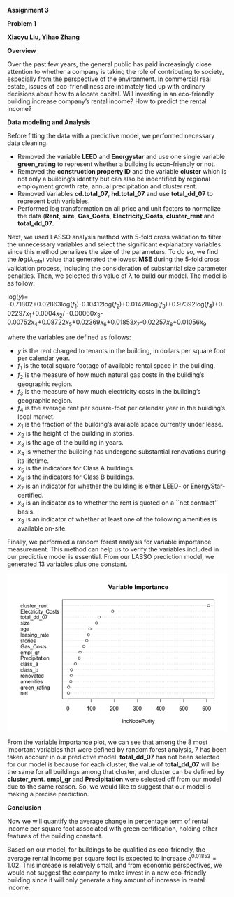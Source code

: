 **Assignment 3**

**Problem 1**

**Xiaoyu Liu, Yihao Zhang**

**Overview**

Over the past few years, the general public has paid increasingly close
attention to whether a company is taking the role of contributing to
society, especially from the perspective of the environment. In
commercial real estate, issues of eco-friendliness are intimately tied
up with ordinary decisions about how to allocate capital. Will investing
in an eco-friendly building increase company’s rental income? How to
predict the rental income?

**Data modeling and Analysis**

Before fitting the data with a predictive model, we performed necessary
data cleaning.

-   Removed the variable **LEED** and **Energystar** and use one single
    variable **green\_rating** to represent whether a building is
    econ-friendly or not.
-   Removed the **construction property ID** and the variable
    **cluster** which is not only a building’s identity but can also be
    indentified by regional employment growth rate, annual precipitation
    and cluster rent.
-   Removed Variables **cd.total\_07**, **hd.total\_07** and use
    **total\_dd\_07** to represent both variables.
-   Performed log transformation on all price and unit factors to
    normalize the data (**Rent**, **size**, **Gas\_Costs**,
    **Electricity\_Costs**, **cluster\_rent** and **total\_dd\_07**.

Next, we used LASSO analysis method with 5-fold cross validation to
filter the unnecessary variables and select the significant explanatory
variables since this method penalizes the size of the parameters. To do
so, we find the *l**o**g*(*λ*<sub>*m**i**n*</sub>) value that generated
the lowest **MSE** during the 5-fold cross validation process, including
the consideration of substantial size parameter penalties. Then, we
selected this value of *λ* to build our model. The model is as follow:

log(*y*)=
-0.71802+0.02863log(*f*<sub>1</sub>)-0.10412log(*f*<sub>2</sub>)+0.01428log(*f*<sub>3</sub>)+0.97392log(*f*<sub>4</sub>)+0.02297*x*<sub>1</sub>+0.0004*x*<sub>2</sub>/
-0.00060*x*<sub>3</sub>-0.00752*x*<sub>4</sub>+0.08722*x*<sub>5</sub>+0.02369*x*<sub>6</sub>+0.01853*x*<sub>7</sub>-0.02257*x*<sub>8</sub>+0.01056*x*<sub>9</sub>

where the variables are defined as follows:

-   *y* is the rent charged to tenants in the building, in dollars per
    square foot per calendar year.
-   *f*<sub>1</sub> is the total square footage of available rental
    space in the building.
-   *f*<sub>2</sub> is the measure of how much natural gas costs in the
    building’s geographic region.
-   *f*<sub>3</sub> is the measure of how much electricity costs in the
    building’s geographic region.
-   *f*<sub>4</sub> is the average rent per square-foot per calendar
    year in the building’s local market.
-   *x*<sub>1</sub> is the fraction of the building’s available space
    currently under lease.
-   *x*<sub>2</sub> is the height of the building in stories.
-   *x*<sub>3</sub> is the age of the building in years.
-   *x*<sub>4</sub> is whether the building has undergone substantial
    renovations during its lifetime.
-   *x*<sub>5</sub> is the indicators for Class A buildings.
-   *x*<sub>6</sub> is the indicators for Class B buildings.
-   *x*<sub>7</sub> is an indicator for whether the building is either
    LEED- or EnergyStar-certified.
-   *x*<sub>8</sub> is an indicator as to whether the rent is quoted on
    a \`\`net contract’’ basis.
-   *x*<sub>9</sub> is an indicator of whether at least one of the
    following amenities is available on-site.

Finally, we performed a random forest analysis for variable importance
measurement. This method can help us to verify the variables included in
our predictive model is essential. From our LASSO prediction model, we
generated 13 variables plus one constant.

![](ass3pro1_files/figure-markdown_strict/unnamed-chunk-5-1.png)

From the variable importance plot, we can see that among the 8 most
important variables that were defined by random forest analysis, 7 has
been taken account in our predictive model. **total\_dd\_07** has not
been selected for our model is because for each cluster, the value of
**total\_dd\_07** will be the same for all buildings among that cluster,
and cluster can be defined by **cluster\_rent**. **empl\_gr** and
**Precipitation** were selected off from our model due to the same
reason. So, we would like to suggest that our model is making a precise
prediction.

**Conclusion**

Now we will quantify the average change in percentage term of rental
income per square foot associated with green certification, holding
other features of the building constant.

Based on our model, for buildings to be qualified as eco-friendly, the
average rental income per square foot is expected to increase
*e*<sup>0.01853</sup> = 1.02. This increase is relatively small, and
from economic perspectives, we would not suggest the company to make
invest in a new eco-friendly building since it will only generate a tiny
amount of increase in rental income.
